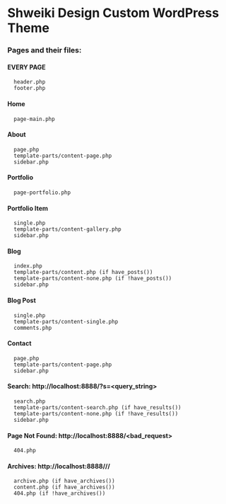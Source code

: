 # Shweiki Design Custom WordPress Theme

### Pages and their files:

#### EVERY PAGE
```
  header.php
  footer.php
```

#### Home
```
  page-main.php
```


#### About
```
  page.php
  template-parts/content-page.php
  sidebar.php
```


#### Portfolio
```
  page-portfolio.php
```


#### Portfolio Item
```
  single.php
  template-parts/content-gallery.php
  sidebar.php
```


#### Blog
```
  index.php
  template-parts/content.php (if have_posts())
  template-parts/content-none.php (if !have_posts())
  sidebar.php
```


#### Blog Post
```
  single.php
  template-parts/content-single.php
  comments.php
```


#### Contact
```
  page.php
  template-parts/content-page.php
  sidebar.php
```


#### Search: http://localhost:8888/?s=<query_string>
```
  search.php
  template-parts/content-search.php (if have_results())
  template-parts/content-none.php (if !have_results())
  sidebar.php
```


#### Page Not Found: http://localhost:8888/<bad_request>
```
  404.php
```


#### Archives: http://localhost:8888/<year>/<month>/
```
  archive.php (if have_archives())
  content.php (if have_archives())
  404.php (if !have_archives())
```
